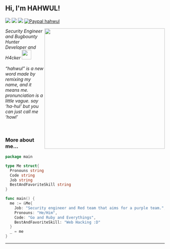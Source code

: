 <h2> Hi, I'm HAHWUL!</h2>

[![](https://img.shields.io/twitter/follow/hahwul?color=black&logo=twitter&style=flat-square&label=%40hahwul)](https://twitter.com/hahwul)
![](https://img.shields.io/github/followers/hahwul?color=black&label=%40hahwul&logo=GitHub&style=flat-square)
![](https://img.shields.io/github/stars/hahwul?color=black&logo=GitHub&style=flat-square)
[![Paypal hahwul](https://img.shields.io/badge/$-support-ff69b4.svg?style=flat&color=black&logo=paypal)](https://paypal.me/hahwul)

<img align='right' src="https://github-readme-stats.vercel.app/api?username=hahwul&show_icons=true&theme=radical" width="380">
<p><em>Security Engineer and Bugbounty Hunter <br>
  Developer and H4cker <img src="https://media.giphy.com/media/WUlplcMpOCEmTGBtBW/giphy.gif" width="30"><br><br>
  “hahwul” is a new word made by remixing my name, and it means me. pronunciation is a little vague. say ‘ha-hul’ but you can just call me ‘howl’
</em></p>

<br>

### More about me...
```go
package main

type Me struct{
  Pronouns string
  Code string
  Job string
  BestAndFavoriteSkill string
}

func main() {
  me := &Me{
    Job: "Security engineer and Red team that aims for a purple team.",
    Pronouns: "He/Him",
    Code: "Go and Ruby and Everythings",
    BestAndFavoriteSkill: "Web Hacking :D"
  }
  _ = me
}
```
---
